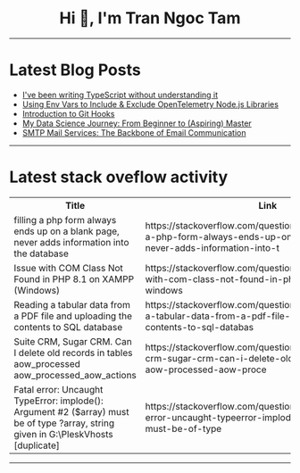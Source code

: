 <h1 align="center">Hi 👋, I'm Tran Ngoc Tam</h1>

---

# Latest Blog Posts 
<!-- BLOG-POST-LIST:START -->
- [I&#39;ve been writing TypeScript without understanding it](https://dev.to/wasp/ive-been-writing-typescript-without-understanding-it-5ef4)
- [Using Env Vars to Include &amp; Exclude OpenTelemetry Node.js Libraries](https://dev.to/kubeshop/using-env-vars-to-include-exclude-opentelemetry-nodejs-libraries-6ke)
- [Introduction to Git Hooks](https://dev.to/codeparrot/introduction-to-git-hooks-3gig)
- [My Data Science Journey: From Beginner to &lpar;Aspiring&rpar; Master](https://dev.to/fizza_c3e734ee2a307cf35e5/my-data-science-journey-from-beginner-to-aspiring-maste-471k)
- [SMTP Mail Services: The Backbone of Email Communication](https://dev.to/brettjhonson01/smtp-mail-services-the-backbone-of-email-communication-176p)
<!-- BLOG-POST-LIST:END -->

---

# Latest stack oveflow activity
<table>
  <tr><th>Title</th><th>Link</th></tr>
  <!-- STACKOVERFLOW:START --><tr><td>filling a php form always ends up on a blank page, never adds information into the database</td><td>https://stackoverflow.com/questions/78607086/filling-a-php-form-always-ends-up-on-a-blank-page-never-adds-information-into-t</td></tr><tr><td>Issue with COM Class Not Found in PHP 8.1 on XAMPP &lpar;Windows&rpar;</td><td>https://stackoverflow.com/questions/78607065/issue-with-com-class-not-found-in-php-8-1-on-xampp-windows</td></tr><tr><td>Reading a tabular data from a PDF file and uploading the contents to SQL database</td><td>https://stackoverflow.com/questions/78606781/reading-a-tabular-data-from-a-pdf-file-and-uploading-the-contents-to-sql-databas</td></tr><tr><td>Suite CRM, Sugar CRM. Can I delete old records in tables aow_processed aow_processed_aow_actions</td><td>https://stackoverflow.com/questions/78606539/suite-crm-sugar-crm-can-i-delete-old-records-in-tables-aow-processed-aow-proce</td></tr><tr><td>Fatal error: Uncaught TypeError: implode&lpar;&rpar;: Argument #2 &lpar;$array&rpar; must be of type ?array, string given in G:\PleskVhosts [duplicate]</td><td>https://stackoverflow.com/questions/78606356/fatal-error-uncaught-typeerror-implode-argument-2-array-must-be-of-type</td></tr><!-- STACKOVERFLOW:END -->
</table>

---


